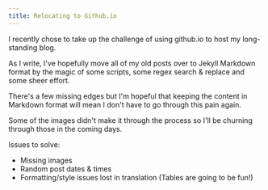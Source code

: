 ```yaml
---
title: Relocating to Github.io
---
```


I recently chose to take up the challenge of using github.io to host my long-standing blog.

As I write, I've hopefully move all of my old posts over to Jekyll Markdown format by the magic of some scripts, some regex search & replace and some sheer effort.

There's a few missing edges but I'm hopeful that keeping the content in Markdown format will mean I don't have to go through this pain again.

Some of the images didn't make it through the process so I'll be churning through those in the coming days.

Issues to solve:

- Missing images
- Random post dates & times
- Formatting/style issues lost in translation (Tables are going to be fun!)
